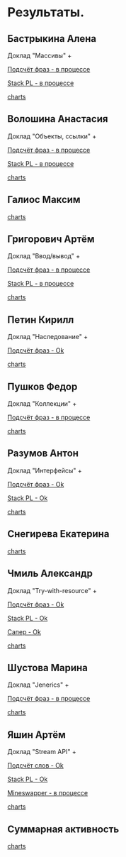 # Результаты.

## Бастрыкина Алена

Доклад "Массивы" +

[Подсчёт фраз - в процессе](/2018.java/results/bastrykina/)

[Stack PL - в процессе](/2018.java/results/bastrykina/#2)

[charts](/charts.16203/bastrykina/index.html)


## Волошина Анастасия

Доклад "Объекты, ссылки" +

[Подсчёт фраз - в процессе](/2018.java/results/voloshina/)

[Stack PL - в процессе](/2018.java/results/voloshina/#2)

[charts](/charts.16203/voloshina/index.html)


## Галиос Максим

[charts](/charts.16203/galios/index.html)


## Григорович Артём

Доклад "Ввод/вывод" +

[Подсчёт фраз - в процессе](/2018.java/results/grigorovich/)

[Stack PL - в процессе](/2018.java/results/grigorovich/#2)

[charts](/charts.16203/grigorovich/index.html)


## Петин Кирилл

Доклад "Наследование" +

[Подсчёт фраз - Ok](/2018.java/results/petin/)

[charts](/charts.16203/petin/index.html)


## Пушков Федор

Доклад "Коллекции" +

[Подсчёт фраз - в процессе](/2018.java/results/pushkov/)

[charts](/charts.16203/pushkov/index.html) 

## Разумов Антон

Доклад "Интерфейсы" +

[Подсчёт фраз - Ok](/2018.java/results/razumov/)

[Stack PL - Ok](/2018.java/results/razumov/#2)

[charts](/charts.16203/razumov/index.html)


## Снегирева Екатерина

[charts](/charts.16203/snegireva/index.html)


## Чмиль Александр

Доклад "Try-with-resource" +

[Подсчёт фраз - Ok](/2018.java/results/chmil/)

[Stack PL - Ok](/2018.java/results/chmil/#2)

[Сапер - Ok](/2018.java/results/chmil/#3)

[charts](/charts.16203/chmil/index.html)


## Шустова Марина

Доклад "Jenerics" +

[Подсчёт фраз - в процессе](/2018.java/results/shustova/)

[charts](/charts.16203/shustova/index.html)


## Яшин Артём

Доклад "Stream API" +

[Подсчёт слов - Ok](/2018.java/results/yashin/)

[Stack PL - Ok](/2018.java/results/yashin/#2)

[Mineswapper - в процессе](/2018.java/results/yashin/#3)

[charts](/charts.16203/yashin/index.html)


## Суммарная активность

[charts](/charts.16203/_all/index.html)
